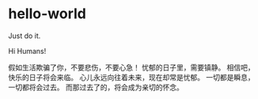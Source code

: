 # hello-world
Just do it.

Hi Humans!

假如生活欺骗了你，不要悲伤，不要心急！
忧郁的日子里，需要镇静。
相信吧，快乐的日子将会来临。
心儿永远向往着未来，现在却常是忧郁。
一切都是瞬息，一切都将会过去。
而那过去了的，将会成为亲切的怀念。
